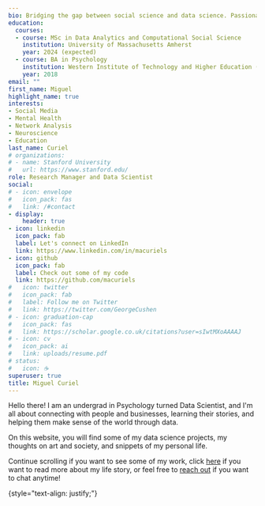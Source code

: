 ```yaml
---
bio: Bridging the gap between social science and data science. Passionate about people, insights, and stories.
education:
  courses:
  - course: MSc in Data Analytics and Computational Social Science
    institution: University of Massachusetts Amherst
    year: 2024 (expected)
  - course: BA in Psychology
    institution: Western Institute of Technology and Higher Education (ITESO)
    year: 2018
email: ""
first_name: Miguel
highlight_name: true
interests:
- Social Media
- Mental Health
- Network Analysis
- Neuroscience
- Education
last_name: Curiel
# organizations:
# - name: Stanford University
#   url: https://www.stanford.edu/
role: Research Manager and Data Scientist
social:
# - icon: envelope
#   icon_pack: fas
#   link: /#contact
- display:
    header: true
- icon: linkedin
  icon_pack: fab
  label: Let's connect on LinkedIn
  link: https://www.linkedin.com/in/macuriels
- icon: github
  icon_pack: fab
  label: Check out some of my code
  link: https://github.com/macuriels
#   icon: twitter
#   icon_pack: fab
#   label: Follow me on Twitter
#   link: https://twitter.com/GeorgeCushen
# - icon: graduation-cap
#   icon_pack: fas
#   link: https://scholar.google.co.uk/citations?user=sIwtMXoAAAAJ
# - icon: cv
#   icon_pack: ai
#   link: uploads/resume.pdf
# status:
#   icon: ☕️
superuser: true
title: Miguel Curiel
---
```


Hello there! I am an undergrad in Psychology turned Data Scientist, and I'm all about connecting with people and businesses, learning their stories, and helping them make sense of the world through data.

On this website, you will find some of my data science projects, my thoughts on art and society, and snippets of my personal life. 

Continue scrolling if you want to see some of my work, click [here](./about/) if you want to read more about my life story, or feel free to [reach out](https://www.linkedin.com/in/macuriels/) if you want to chat anytime!

{style="text-align: justify;"}
